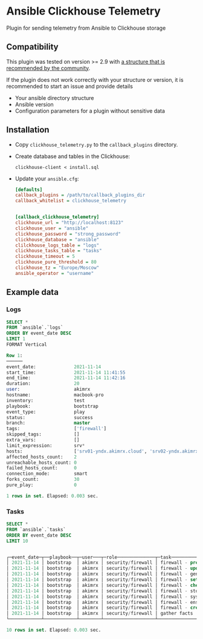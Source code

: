 # Ansible Clickhouse Telemetry
Plugin for sending telemetry from Ansible to Clickhouse storage


## Compatibility

This plugin was tested on version >= 2.9 with [a structure that is recommended by the community](https://docs.ansible.com/ansible/2.8/user_guide/playbooks_best_practices.html#alternative-directory-layout).

If the plugin does not work correctly with your structure or version, it is recommended to start an issue and provide details
* Your ansible directory structure
* Ansible version
* Configuration parameters for a plugin without sensitive data

## Installation

* Copy `clickhouse_telemetry.py` to the `callback_plugins` directory.

* Create database and tables in the Clickhouse:
    ```shell
    clickhouse-client < install.sql
    ```

* Update your `ansible.cfg`:
    ```ini
    [defaults]
    callback_plugins = /path/to/callback_plugins_dir
    callback_whitelist = clickhouse_telemetry


    [callback_clickhouse_telemetry]
    clickhouse_url = "http://localhost:8123"
    clickhouse_user = "ansible"
    clickhouse_password = "strong_password"
    clickhouse_database = "ansible"
    clilckhouse_logs_table = "logs"
    clickhouse_tasks_table = "tasks"
    clickhouse_timeout = 5
    clickhouse_pure_threshold = 80
    clickhouse_tz = "Europe/Moscow"
    ansible_operator = "username"
    ```


## Example data

### Logs
```sql
SELECT *
FROM `ansible`.`logs`
ORDER BY event_date DESC
LIMIT 1
FORMAT Vertical

Row 1:
──────
event_date:              2021-11-14
start_time:              2021-11-14 11:41:55
end_time:                2021-11-14 11:42:16
duration:                20
user:                    akimrx
hostname:                macbook-pro
inventory:               test
playbook:                bootstrap
event_type:              play
status:                  success
branch:                  master
tags:                    ['firewall']
skipped_tags:            []
extra_vars:              []
limit_expression:        srv*
hosts:                   ['srv01-yndx.akimrx.cloud', 'srv02-yndx.akimrx.cloud']
affected_hosts_count:    2
unreachable_hosts_count: 0
failed_hosts_count:      0
connection_mode:         smart
forks_count:             30
pure_play:               0

1 rows in set. Elapsed: 0.003 sec. 
```

### Tasks
```sql
SELECT *
FROM `ansible`.`tasks`
ORDER BY event_date DESC
LIMIT 10


┌─event_date─┬──playbook──┬─user───┬─role──────────────┬─task─────────────────────────────────────────────────────────────────┬─duration─┐
│ 2021-11-14 │ bootstrap  │ akimrx │ security/firewall │ firewall - prepare environment                                       │      122 │
│ 2021-11-14 │ bootstrap  │ akimrx │ security/firewall │ firewall - update rules                                              │       61 │
│ 2021-11-14 │ bootstrap  │ akimrx │ security/firewall │ firewall - generate firewall rules                                   │    14840 │
│ 2021-11-14 │ bootstrap  │ akimrx │ security/firewall │ firewall - set environment zone                                      │       45 │
│ 2021-11-14 │ bootstrap  │ akimrx │ security/firewall │ firewall - check is environment has publicity                        │       27 │
│ 2021-11-14 │ bootstrap  │ akimrx │ security/firewall │ firewall - stopping services                                         │      297 │
│ 2021-11-14 │ bootstrap  │ akimrx │ security/firewall │ firewall - sysctl configure                                          │      391 │
│ 2021-11-14 │ bootstrap  │ akimrx │ security/firewall │ firewall - ensure loaded kernel modules                              │     1185 │
│ 2021-11-14 │ bootstrap  │ akimrx │ security/firewall │ firewall - create shell helpers                                      │      487 │
│ 2021-11-14 │ bootstrap  │ akimrx │ security/firewall │ gather facts                                                         │     3189 │
└────────────┴────────────┴────────┴───────────────────┴──────────────────────────────────────────────────────────────────────┴──────────┘

10 rows in set. Elapsed: 0.003 sec.
```
